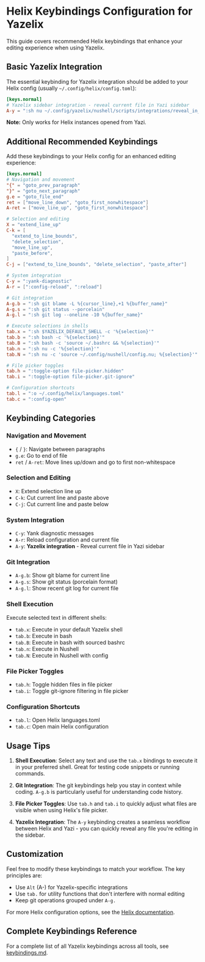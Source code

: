 # Helix Keybindings Configuration for Yazelix

This guide covers recommended Helix keybindings that enhance your editing experience when using Yazelix.

## Basic Yazelix Integration

The essential keybinding for Yazelix integration should be added to your Helix config (usually `~/.config/helix/config.toml`):

```toml
[keys.normal]
# Yazelix sidebar integration - reveal current file in Yazi sidebar
A-y = ":sh nu ~/.config/yazelix/nushell/scripts/integrations/reveal_in_yazi.nu \"%{buffer_name}\""
```

**Note:** Only works for Helix instances opened from Yazi.

## Additional Recommended Keybindings

Add these keybindings to your Helix config for an enhanced editing experience:

```toml
[keys.normal]
# Navigation and movement
"{" = "goto_prev_paragraph"
"}" = "goto_next_paragraph"
g.e = "goto_file_end"
ret = ["move_line_down", "goto_first_nonwhitespace"]
A-ret = ["move_line_up", "goto_first_nonwhitespace"]

# Selection and editing
X = "extend_line_up"
C-k = [
  "extend_to_line_bounds",
  "delete_selection",
  "move_line_up",
  "paste_before",
]
C-j = ["extend_to_line_bounds", "delete_selection", "paste_after"]

# System integration
C-y = ":yank-diagnostic"
A-r = [":config-reload", ":reload"]

# Git integration
A-g.b = ":sh git blame -L %{cursor_line},+1 %{buffer_name}"
A-g.s = ":sh git status --porcelain"
A-g.l = ":sh git log --oneline -10 %{buffer_name}"

# Execute selections in shells
tab.x = ":sh $YAZELIX_DEFAULT_SHELL -c '%{selection}'"
tab.b = ":sh bash -c '%{selection}'"
tab.B = ":sh bash -c 'source ~/.bashrc && %{selection}'"
tab.n = ":sh nu -c '%{selection}'"
tab.N = ":sh nu -c 'source ~/.config/nushell/config.nu; %{selection}'"

# File picker toggles
tab.h = ":toggle-option file-picker.hidden"
tab.i = ":toggle-option file-picker.git-ignore"

# Configuration shortcuts
tab.l = ":o ~/.config/helix/languages.toml"
tab.c = ":config-open"
```

## Keybinding Categories

### Navigation and Movement
- `{` / `}`: Navigate between paragraphs
- `g.e`: Go to end of file
- `ret` / `A-ret`: Move lines up/down and go to first non-whitespace

### Selection and Editing
- `X`: Extend selection line up
- `C-k`: Cut current line and paste above
- `C-j`: Cut current line and paste below

### System Integration
- `C-y`: Yank diagnostic messages
- `A-r`: Reload configuration and current file
- `A-y`: **Yazelix integration** - Reveal current file in Yazi sidebar

### Git Integration
- `A-g.b`: Show git blame for current line
- `A-g.s`: Show git status (porcelain format)
- `A-g.l`: Show recent git log for current file

### Shell Execution
Execute selected text in different shells:
- `tab.x`: Execute in your default Yazelix shell
- `tab.b`: Execute in bash
- `tab.B`: Execute in bash with sourced bashrc
- `tab.n`: Execute in Nushell
- `tab.N`: Execute in Nushell with config

### File Picker Toggles
- `tab.h`: Toggle hidden files in file picker
- `tab.i`: Toggle git-ignore filtering in file picker

### Configuration Shortcuts
- `tab.l`: Open Helix languages.toml
- `tab.c`: Open main Helix configuration

## Usage Tips

1. **Shell Execution**: Select any text and use the `tab.x` bindings to execute it in your preferred shell. Great for testing code snippets or running commands.

2. **Git Integration**: The git keybindings help you stay in context while coding. `A-g.b` is particularly useful for understanding code history.

3. **File Picker Toggles**: Use `tab.h` and `tab.i` to quickly adjust what files are visible when using Helix's file picker.

4. **Yazelix Integration**: The `A-y` keybinding creates a seamless workflow between Helix and Yazi - you can quickly reveal any file you're editing in the sidebar.

## Customization

Feel free to modify these keybindings to match your workflow. The key principles are:
- Use `Alt` (A-) for Yazelix-specific integrations
- Use `tab.` for utility functions that don't interfere with normal editing
- Keep git operations grouped under `A-g.`

For more Helix configuration options, see the [Helix documentation](https://docs.helix-editor.com/configuration.html).

## Complete Keybindings Reference

For a complete list of all Yazelix keybindings across all tools, see [keybindings.md](./keybindings.md).